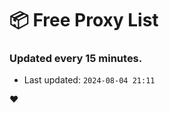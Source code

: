 # :package: Free Proxy List
### Updated every 15 minutes.

- Last updated: `2024-08-04 21:11`

:heart:
